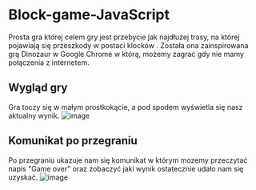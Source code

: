 # Block-game-JavaScript
Prosta gra której celem gry jest przebycie jak najdłużej trasy, na której pojawiają się przeszkody w postaci klocków .
Została ona zainspirowana grą Dinozaur w Google Chrome w którą, możemy zagrać gdy nie mamy połączenia z internetem.

## Wygląd gry
Gra toczy się w małym prostkokącie, a pod spodem wyświetla się nasz aktualny wynik.
![image](https://user-images.githubusercontent.com/77391158/167966882-e91d549b-42c5-4c74-8a09-eb26d0c33a9b.png)

## Komunikat po przegraniu 
Po przegraniu ukazuje nam się komunikat w którym mozemy przeczytać napis "Game over" oraz zobaczyć jaki wynik ostatecznie udało nam się uzyskać.
![image](https://user-images.githubusercontent.com/77391158/167967062-6860e52d-97fe-4491-be0a-1d18988207bb.png)
